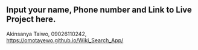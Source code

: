 ## Input your name, Phone number and Link to Live Project here.
Akinsanya Taiwo, 09026110242, https://omotayewo.github.io/Wiki_Search_App/